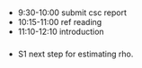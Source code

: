 ### 
- 9:30-10:00 submit csc report
- 10:15-11:00 ref reading
- 11:10-12:10 introduction 

###
- S1 next step for estimating rho.
